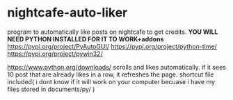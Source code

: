 # nightcafe-auto-liker
program to automatically like posts on nightcafe to get credits.
**YOU WILL NEED PYTHON INSTALLED FOR IT TO WORK+addons**
https://pypi.org/project/PyAutoGUI/
https://pypi.org/project/python-time/
https://pypi.org/project/pywin32/


https://www.python.org/downloads/
scrolls and likes automatically.
if it sees 10 post that are already likes in a row, it refreshes the page.
shortcut file included( i dont know if it will work on your computer becuase i have my files stored in documents/py/ )
